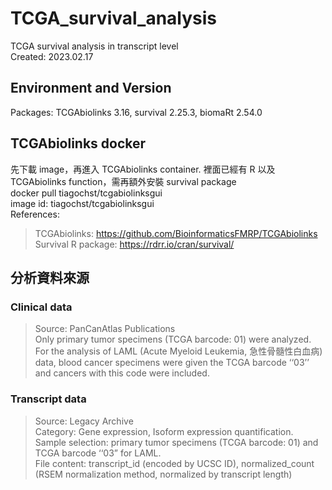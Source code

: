 # TCGA_survival_analysis
TCGA survival analysis in transcript level  
Created: 2023.02.17  

## Environment and Version
Packages: TCGAbiolinks 3.16, survival 2.25.3, biomaRt 2.54.0  

## TCGAbiolinks docker
先下載 image，再進入 TCGAbiolinks container. 裡面已經有 R 以及 TCGAbiolinks function，需再額外安裝 survival package  
docker pull tiagochst/tcgabiolinksgui  
image id: tiagochst/tcgabiolinksgui  
References:  
> TCGAbiolinks: https://github.com/BioinformaticsFMRP/TCGAbiolinks  
> Survival R package: https://rdrr.io/cran/survival/

## 分析資料來源
### Clinical data  
> Source: PanCanAtlas Publications  
> Only primary tumor specimens (TCGA barcode: 01) were analyzed.  
> For the analysis of LAML (Acute Myeloid Leukemia, 急性骨髓性白血病) data, blood cancer specimens were given the TCGA barcode ‘‘03’’ and cancers with this code were included.  
### Transcript data  
> Source: Legacy Archive  
> Category: Gene expression, Isoform expression quantification.  
> Sample selection: primary tumor specimens (TCGA barcode: 01) and TCGA barcode ‘‘03” for LAML.  
> File content: transcript_id (encoded by UCSC ID), normalized_count (RSEM normalization method, normalized by transcript length)  
